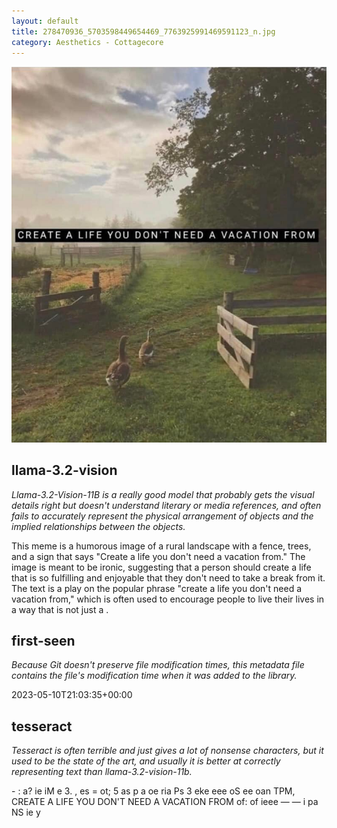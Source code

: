 ```yaml
---
layout: default
title: 278470936_5703598449654469_7763925991469591123_n.jpg
category: Aesthetics - Cottagecore
---
```


<div markdown="0"><a href="278470936_5703598449654469_7763925991469591123_n.jpg"><img class="photo" src="278470936_5703598449654469_7763925991469591123_n.jpg" /></a>

<h2>llama-3.2-vision</h2>
<p><i>Llama-3.2-Vision-11B is a really good model that probably gets the visual details right but doesn't understand literary or media references, and often fails to accurately represent the physical arrangement of objects and the implied relationships between the objects.</i></p>
<p>This meme is a humorous image of a rural landscape with a fence, trees, and a sign that says &quot;Create a life you don&#x27;t need a vacation from.&quot; The image is meant to be ironic, suggesting that a person should create a life that is so fulfilling and enjoyable that they don&#x27;t need to take a break from it. The text is a play on the popular phrase &quot;create a life you don&#x27;t need a vacation from,&quot; which is often used to encourage people to live their lives in a way that is not just a .</p>

<h2>first-seen</h2>
<p><i>Because Git doesn't preserve file modification times, this metadata file contains the file's modification time when it was added to the library.</i></p>
<p>2023-05-10T21:03:35+00:00</p>

<h2>tesseract</h2>
<p><i>Tesseract is often terrible and just gives a lot of nonsense characters, but it used to be the state of the art, and usually it is better at correctly representing text than llama-3.2-vision-11b.</i></p>
<p>- : a? ie iM e 3. , es = ot; 5 as p a oe ria Ps 3 eke eee oS ee oan TPM, CREATE A LIFE YOU DON&#x27;T NEED A VACATION FROM of: of ieee — — i pa NS ie y</p>

</div>

